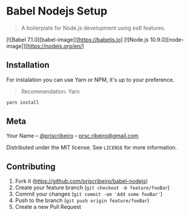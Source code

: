 # Babel Nodejs Setup
> A boilerplate for Node.js development using es6 features.

[![Babel 7.1.0][babel-image]][https://babeljs.io]
[![Node.js 10.9.0][node-image]][https://nodejs.org/en/]

## Installation

For instalation you can use Yarn or NPM, it's up to your preference.
> Recommendation: Yarn

```sh
yarn install
```

## Meta

Your Name – [@priscribeiro](https://twitter.com/priscribeiro) – prsc.ribeiro@gmail.com

Distributed under the MIT license. See ``LICENSE`` for more information.

## Contributing

1. Fork it (<https://github.com/priscribeiro/babel-nodejs>)
2. Create your feature branch (`git checkout -b feature/fooBar`)
3. Commit your changes (`git commit -am 'Add some fooBar'`)
4. Push to the branch (`git push origin feature/fooBar`)
5. Create a new Pull Request
